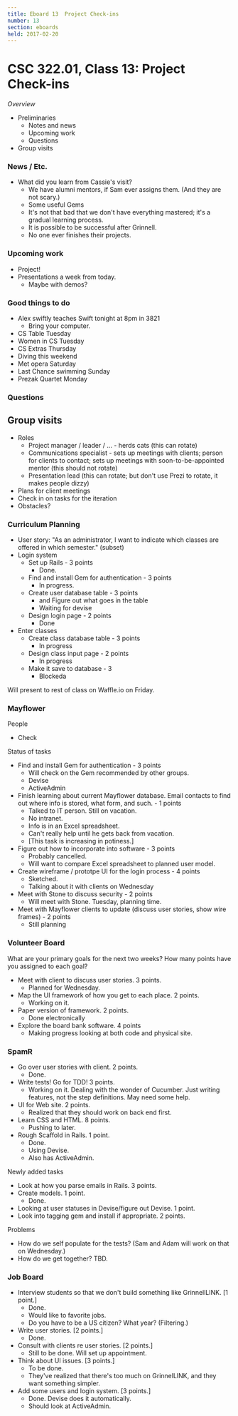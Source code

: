 ```yaml
---
title: Eboard 13  Project Check-ins
number: 13
section: eboards
held: 2017-02-20
---
```

CSC 322.01, Class 13:  Project Check-ins
========================================

_Overview_

* Preliminaries
    * Notes and news
    * Upcoming work
    * Questions
* Group visits

### News / Etc.

* What did you learn from Cassie's visit?
    * We have alumni mentors, if Sam ever assigns them. (And they
      are not scary.)
    * Some useful Gems
    * It's not that bad that we don't have everything mastered; it's
      a gradual learning process.
    * It is possible to be successful after Grinnell.
    * No one ever finishes their projects.

### Upcoming work

* Project!
* Presentations a week from today.
    * Maybe with demos?

### Good things to do

* Alex swiftly teaches Swift tonight at 8pm in 3821
    * Bring your computer.
* CS Table Tuesday
* Women in CS Tuesday
* CS Extras Thursday
* Diving this weekend
* Met opera Saturday
* Last Chance swimming Sunday
* Prezak Quartet Monday

### Questions

Group visits
------------

* Roles
    * Project manager / leader / ... - herds cats (this can rotate)
    * Communications specialist - sets up meetings with clients; person
      for clients to contact; sets up meetings with soon-to-be-appointed
      mentor (this should not rotate)
    * Presentation lead (this can rotate; but don't use Prezi to rotate, 
      it makes people dizzy)
* Plans for client meetings
* Check in on tasks for the iteration
* Obstacles?

### Curriculum Planning

* User story: "As an administrator, I want to indicate which classes are
  offered in which semester." (subset)
* Login system
    * Set up Rails - 3 points
        * Done.
    * Find and install Gem for authentication - 3 points
        * In progress.
    * Create user database table - 3 points
        * and Figure out what goes in the table
        * Waiting for devise
    * Design login page - 2 points
        * Done
* Enter classes
    * Create class database table - 3 points
        * In progress
    * Design class input page - 2 points
        * In progress
    * Make it save to database - 3
        * Blockeda

Will present to rest of class on Waffle.io on Friday.

### Mayflower

People

* Check

Status of tasks

* Find and install Gem for authentication - 3 points
    * Will check on the Gem recommended by other groups.
    * Devise
    * ActiveAdmin
* Finish learning about current Mayflower database.  Email contacts
  to find out where info is stored, what form, and such. - 1 points  
    * Talked to IT person.  Still on vacation.
    * No intranet.
    * Info is in an Excel spreadsheet.
    * Can't really help until he gets back from vacation.
    * [This task is increasing in potiness.]
* Figure out how to incorporate into software - 3 points
    * Probably cancelled.
    * Will want to compare Excel spreadsheet to planned user model.
* Create wireframe / prototpe UI for the login process - 4 points
    * Sketched.
    * Talking about it with clients on Wednesday
* Meet with Stone to discuss security - 2 points
    * Will meet with Stone.  Tuesday, planning time.
* Meet with Mayflower clients to update (discuss user stories, 
  show wire frames) - 2 points
    * Still planning

### Volunteer Board

What are your primary goals for the next two weeks?  How many points
have you assigned to each goal?

* Meet with client to discuss user stories.  3 points.
    * Planned for Wednesday.
* Map the UI framework of how you get to each place.  2 points.
    * Working on it.
* Paper version of framework.  2 points.
    * Done electronically
* Explore the board bank software.  4 points
    * Making progress looking at both code and physical site.

### SpamR

* Go over user stories with client.  2 points.
    * Done.
* Write tests!  Go for TDD!  3 points.
    * Working on it.  Dealing with the wonder of Cucumber.  Just
      writing features, not the step definitions.  May need some help.
* UI for Web site.  2 points.
    * Realized that they should work on back end first.
* Learn CSS and HTML. 8 points.
    * Pushing to later.
* Rough Scaffold in Rails. 1 point.
    * Done.
    * Using Devise.
    * Also has ActiveAdmin.

Newly added tasks

* Look at how you parse emails in Rails.  3 points.
* Create models. 1 point.
    * Done.
* Looking at user statuses in Devise/figure out Devise.  1 point.
* Look into tagging gem and install if appropriate. 2 points.

Problems

* How do we self populate for the tests?  (Sam and Adam will work on that
  on Wednesday.)
* How do we get together?  TBD. 

### Job Board

* Interview students so that we don't build something like GrinnellLINK. [1 point.]
    * Done.  
    * Would like to favorite jobs.
    * Do you have to be a US citizen?  What year?  (Filtering.)
* Write user stories.  [2 points.]
    * Done.
* Consult with clients re user stories.  [2 points.]
    * Still to be done.  Will set up appointment.
* Think about UI issues.  [3 points.]
    * To be done.
    * They've realized that there's too much on GrinnelLINK, and they
      want something simpler.
* Add some users and login system.  [3 points.]
    * Done.  Devise does it automatically.
    * Should look at ActiveAdmin.

